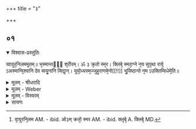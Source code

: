 +++
title = "३"

+++


## ०१


<details open><summary>विश्वास-प्रस्तुतिः</summary>

व्वायुर᳘निलममृ᳘तम्॥ 
भ᳘स्मान्तᳫँ᳭ श᳘रीरम्। ॐ ३  क्र᳘तो स्म᳘र। क्लिबे᳘ स्मरा᳘ग्ने न᳘य सुप᳘था राये᳘ ऽअस्मान्वि᳘श्वानि देव व्वयु᳘नानि व्विद्वा᳘न्। युयो᳘ध्यस्म᳘ज्जुहुराणमे᳘नो[[!!]] भू᳘यिष्ठान्ते न᳘म ऽउक्तिम्विधेमे᳘ति॥
</details>

<details><summary>मूलम् - श्रीधरादि</summary>

व्वायुर᳘निलममृ᳘तम्॥ 
भ᳘स्मान्तᳫँ᳭ श᳘रीरम्। ॐ ३  क्र᳘तो स्म᳘र। क्लिबे᳘ स्मरा᳘ग्ने न᳘य सुप᳘था राये᳘ ऽअस्मान्वि᳘श्वानि देव व्वयु᳘नानि व्विद्वा᳘न्। युयो᳘ध्यस्म᳘ज्जुहुराणमे᳘नो[[!!]] भू᳘यिष्ठान्ते न᳘म ऽउक्तिम्विधेमे᳘ति॥
</details>

<details><summary>मूलम् - Weber</summary>

वायुर᳘निलममृ᳘तम् भ᳘स्मान्तं श᳘रीरम्॥  
ओ३ं क्र᳘तो स्म᳘र क्लिबे᳘ [^wbr_1] स्मरा᳘ग्ने न᳘य सुप᳘था राये᳘ अस्मान्वि᳘श्वानि देव वयु᳘नानि विद्वा᳘न् युयोध्य᳘स्म᳘ज्जुहुराणमे᳘नो भू᳘यिष्ठां ते न᳘मौक्तिं विधेमे᳘ति॥ 

[^wbr_1]: वा᳘युरनि᳘लम AM. - ibid. ओ३म् क्रतो᳘ स्मर AM. - ibid. क्लृबे᳘ A. क्लिबे᳘ MD.
</details>

<details><summary>मूलम् - विस्वरम्</summary>


</details>

<details><summary>सायणः</summary>

…
</details>

